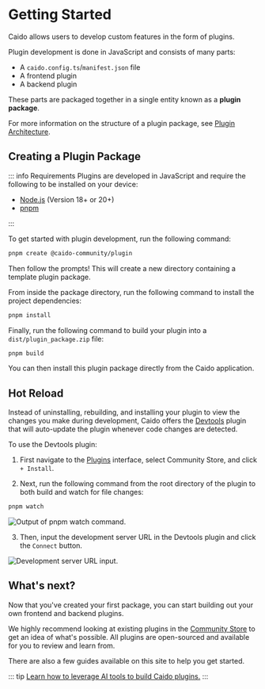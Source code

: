 # Getting Started

Caido allows users to develop custom features in the form of plugins.

Plugin development is done in JavaScript and consists of many parts:

- A `caido.config.ts`/`manifest.json` file
- A frontend plugin
- A backend plugin

These parts are packaged together in a single entity known as a **plugin package**.

For more information on the structure of a plugin package, see [Plugin Architecture](/concepts/essentials/package.md).

<VideoContainer url="https://komododecks.com/embed/recordings/5twR5WEktb0IADgKYp5z?onlyRecording=1" />

## Creating a Plugin Package

::: info Requirements
Plugins are developed in JavaScript and require the following to be installed on your device:

- [Node.js](https://nodejs.org/en/) (Version 18+ or 20+)
- [pnpm](https://pnpm.io/installation)

:::

To get started with plugin development, run the following command:

```bash
pnpm create @caido-community/plugin
```

Then follow the prompts! This will create a new directory containing a template plugin package.

From inside the package directory, run the following command to install the project dependencies:

```bash
pnpm install
```

Finally, run the following command to build your plugin into a `dist/plugin_package.zip` file:

```bash
pnpm build
```

You can then install this plugin package directly from the Caido application.

## Hot Reload

Instead of uninstalling, rebuilding, and installing your plugin to view the changes you make during development, Caido offers the [Devtools](https://github.com/caido-community/devtools) plugin that will auto-update the plugin whenever code changes are detected.

To use the Devtools plugin:

1. First navigate to the [Plugins](https://docs.caido.io/guides/plugins.html) interface, select Community Store, and click `+ Install`.

2. Next, run the following command from the root directory of the plugin to both build and watch for file changes:

``` bash
pnpm watch
```

<img alt="Output of pnpm watch command." src="/_images/pnpm_watch.png" center/>

3. Then, input the development server URL in the Devtools plugin and click the `Connect` button.

<img alt="Development server URL input." src="/_images/pnpm_watch_server.png" center/>

## What's next?

Now that you've created your first package, you can start building out your own frontend and backend plugins.

We highly recommend looking at existing plugins in the [Community Store](https://github.com/caido-community) to get an idea of what's possible. All plugins are open-sourced and available for you to review and learn from.

There are also a few guides available on this site to help you get started.

::: tip
[Learn how to leverage AI tools to build Caido plugins.](./vibe_coding.md)
:::
